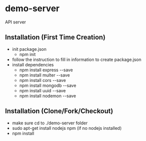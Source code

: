 # demo-server
API server

## Installation (First Time Creation)
* init package.json
    * npm init
* follow the instruction to fill in information to create package.json
* install dependencies
    * npm install express --save
    * npm install multer --save
    * npm install cors --save
    * npm install mongodb --save
    * npm install uuid --save
    * npm install nodemon --save

## Installation (Clone/Fork/Checkout)
* make sure cd to ./demo-server folder
* sudo apt-get install nodejs npm (if no nodejs installed)
* npm install 